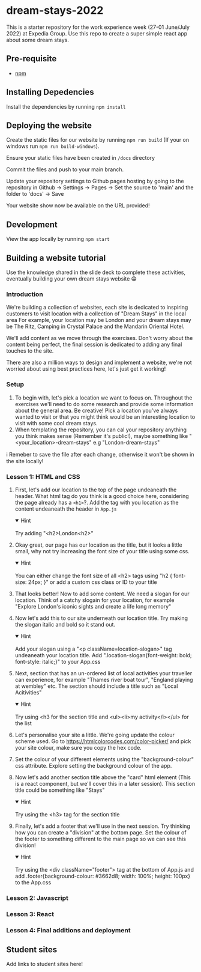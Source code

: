 # dream-stays-2022

This is a starter repository for the work experience week (27-01 June/July 2022) at Expedia Group. Use this repo to create a super simple react app about some dream stays.

## Pre-requisite

- [npm](https://phoenixnap.com/kb/install-node-js-npm-on-windows)

## Installing Depedencies

Install the dependencies by running `npm install`

## Deploying the website

Create the static files for our website by running `npm run build` (If your on windows run `npm run build-windows`).

Ensure your static files have been created in `/docs` directory

Commit the files and push to your main branch.

Update your repository settings to Github pages hosting by going to the repository in Github -> Settings -> Pages -> Set the source to 'main' and the folder to 'docs' -> Save

Your website show now be available on the URL provided!

## Development

View the app locally by running `npm start`

## Building a website tutorial

Use the knowledge shared in the slide deck to complete these activities, eventually building your own dream stays website :grin:

### Introduction

We're building a collection of websites, each site is dedicated to inspiring customers to visit location with a collection of "Dream Stays" in the local area For example, your location may be London and your dream stays may be The Ritz, Camping in Crystal Palace and the Mandarin Oriental Hotel.

We'll add content as we move through the exercises. Don't worry about the content being perfect, the final session is dedicated to adding any final touches to the site.

There are also a million ways to design and implement a website, we're not worried about using best practices here, let's just get it working!

### Setup

1. To begin with, let's pick a location we want to focus on. Throughout the exercises we'll need to do some research and provide some information about the general area. Be creative! Pick a location you've always wanted to visit or that you might think would be an interesting location to visit with some cool dream stays.
2. When templating the repository, you can cal your repository anything you think makes sense (Remember it's public!), maybe something like "<your_location>-dream-stays" e.g "London-dream-stays"

:information_source: Remeber to save the file after each change, otherwise it won't be shown in the site locally!

### Lesson 1: HTML and CSS

1. First, let's add our location to the top of the page undeaneath the header. What html tag do you think is a good choice here, considering the page already has a `<h1>`?. Add the tag with you location as the content undeaneath the header in `App.js`<details open><summary>Hint</summary><br>Try adding "&lt;h2>London&lt;h2>"</details>

2. Okay great, our page has our location as the title, but it looks a little small, why not try increasing the font size of your title using some css.<details open><summary>Hint</summary><br>You can either change the font size of all &lt;h2> tags using
   "h2 {
   font-size: 24px;
   }" or add a custom css class or ID to your title </details>

3. That looks better! Now to add some content. We need a slogan for our location. Think of a catchy slogain for your location, for example "Explore London's iconic sights and create a life long memory"

4. Now let's add this to our site underneath our location title. Try making the slogan italic and bold so it stand out.<details open><summary>Hint</summary><br>Add your slogan using a "&lt;p className=location-slogan>" tag undeaneath your location title. Add ".location-slogan{font-weight: bold;
   font-style: italic;}" to your App.css</details>

5. Next, section that has an un-ordered list of local activities your traveller can experience, for example "Thames river boat tour", "England playing at wembley" etc. The section should include a title such as "Local Acitivities"<details open><summary>Hint</summary><br>Try using &lt;h3 for the section title and &lt;ul>&lt;li>my activity&lt;/i>&lt;/ul> for the list</details>

6. Let's personalise your site a little. We're going update the colour scheme used. Go to https://htmlcolorcodes.com/color-picker/ and pick your site colour, make sure you copy the hex code.

7. Set the colour of your different elements using the "background-colour" css attribute. Explore setting the background colour of the app.

8. Now let's add another section title above the "card" html element (This is a react component, but we'll cover this in a later session). This section title could be something like "Stays" <details open><summary>Hint</summary><br>Try using the &lt;h3> tag for the section title</details>

9. Finally, let's add a footer that we'll use in the next session. Try thinking how you can create a "division" at the bottom page. Set the colour of the footer to something different to the main page so we can see this division! <details open><summary>Hint</summary><br>Try using the &lt;div className="footer"> tag at the bottom of App.js and add .footer{background-colour: #3662d8; width: 100%; height: 100px} to the App.css </details>

### Lesson 2: Javascript

### Lesson 3: React

### Lesson 4: Final additions and deployment

## Student sites

Add links to student sites here!
